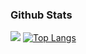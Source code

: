 
### Github Stats

![](https://github-readme-stats.vercel.app/api?username=faisalnazik&hide_title=false&show_icons=true&icon_color=007aff&text_color=333&bg_color=fff)
[![Top Langs](https://github-readme-stats.vercel.app/api/top-langs/?username=faisalnazik&layout=compact)](https://github.com/faisalnazik/github-readme-stats)





<!--
**faisalnazik/faisalnazik** is a ✨ _special_ ✨ repository because its `README.md` (this file) appears on your GitHub profile.

Here are some ideas to get you started:

- 🔭 I’m currently working on ...
- 🌱 I’m currently learning ...
- 👯 I’m looking to collaborate on ...
- 🤔 I’m looking for help with ...
- 💬 Ask me about ...
- 📫 How to reach me: ...
- 😄 Pronouns: ...
- ⚡ Fun fact: ...
-->
